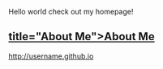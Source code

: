 Hello world check out my homepage!

<a href="Physics/Review.html">title="About Me">About Me</a>
----------------------------
http://username.github.io
